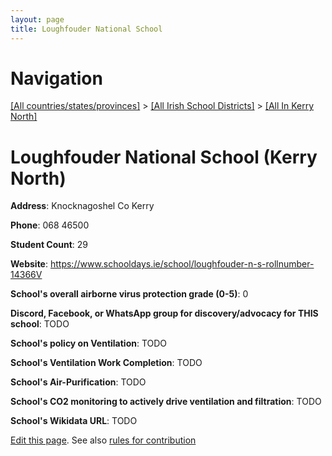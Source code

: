 ```yaml
---
layout: page
title: Loughfouder National School
---
```

# Navigation

[[All countries/states/provinces]](../../..) > [[All Irish School Districts]](../..) > [[All In Kerry North]](..)

# Loughfouder National School (Kerry North)

**Address**: Knocknagoshel Co Kerry

**Phone**: 068 46500

**Student Count**: 29

**Website**: <https://www.schooldays.ie/school/loughfouder-n-s-rollnumber-14366V>

**School's overall airborne virus protection grade (0-5)**: 0

**Discord, Facebook, or WhatsApp group for discovery/advocacy for THIS school**: TODO

**School's policy on Ventilation**: TODO

**School's Ventilation Work Completion**: TODO

**School's Air-Purification**: TODO

**School's CO2 monitoring to actively drive ventilation and filtration**: TODO

**School's Wikidata URL**: TODO


[Edit this page](https://github.com/ventilate-schools/Ireland/edit/main/./Kerry_North/Loughfouder_National_School.md). See also [rules for contribution](../../../contribution-rules/)